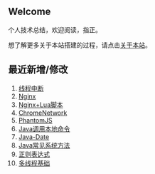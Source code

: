 ## Welcome

个人技术总结，欢迎阅读，指正。

想了解更多关于本站搭建的过程，请点击[关于本站](AboutMe.md)。

## 最近新增/修改
1. [线程中断](JavaSE/多线程/线程中断.md)
2. [Nginx](工具/Nginx/Nginx.md)
3. [Nginx+Lua脚本](工具/Nginx/Nginx+Lua脚本.md)
4. [ChromeNetwork](工具/Chrome/ChromeNetwork.md)
5. [PhantomJS](工具/WebTool/PhantomJS.md)
6. [Java调用本地命令](JavaSE/Java调用本地命令.md)
7. [Java-Date](JavaSE/Java-Date.md)
8. [Java常见系统方法](JavaSE/Java常见系统方法.md)
9. [正则表达式](计算机基础/正则表达式.md)
10. [多线程基础](JavaSE/多线程/多线程基础.md)


